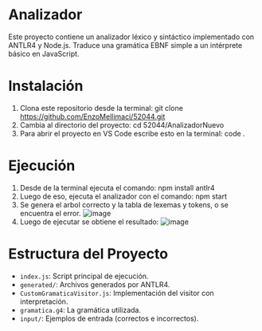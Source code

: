 # Analizador

Este proyecto contiene un analizador léxico y sintáctico implementado con ANTLR4 y Node.js. Traduce una gramática EBNF simple a un intérprete básico en JavaScript.

# Instalación
1. Clona este repositorio desde la terminal:
git clone https://github.com/EnzoMellimaci/52044.git
2. Cambia al directorio del proyecto:
cd 52044/AnalizadorNuevo
3. Para abrir el proyecto en VS Code escribe esto en la terminal:
code .

# Ejecución
1. Desde de la terminal ejecuta el comando: 
npm install antlr4
2. Luego de eso, ejecuta el analizador con el comando: 
npm start
3. Se genera el arbol correcto y la tabla de lexemas y tokens, o se encuentra el error.
![image](https://github.com/user-attachments/assets/0095775b-5315-4c09-91fa-30d7e732f182)
4. Luego de ejecutar se obtiene el resultado:
![image](https://github.com/user-attachments/assets/4153c89e-e3fe-47c2-8a0a-655d70ed7ece)

# Estructura del Proyecto

- `index.js`: Script principal de ejecución.
- `generated/`: Archivos generados por ANTLR4.
- `CustomGramaticaVisitor.js`: Implementación del visitor con interpretación.
- `gramatica.g4`: La gramática utilizada.
- `input/`: Ejemplos de entrada (correctos e incorrectos).

